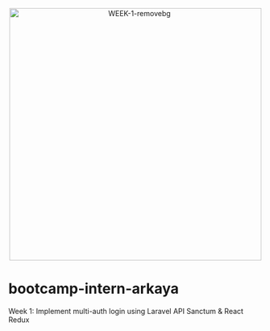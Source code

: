 <p align="center"><img src="https://i.ibb.co/6yfTcJ6/week-1.png" alt="WEEK-1-removebg" border="0" width="500"></p>

# bootcamp-intern-arkaya
Week 1: Implement multi-auth login using Laravel API Sanctum & React Redux